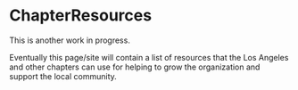 # ChapterResources
<Draft> This is another work in progress. 

Eventually this page/site will contain a list of resources that the Los Angeles and other chapters can use for helping to grow the organization and support the local community. 
